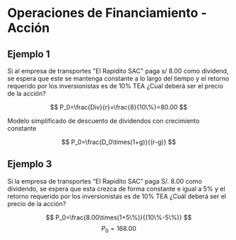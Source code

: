 # Operaciones de Financiamiento - Acción

## Ejemplo 1

Si al empresa de transportes "El Rapidito SAC" paga s/ 8.00 como dividend, se espera que este se mantenga constante a lo largo del tiempo y el retorno requerido por los inversionistas es de 10% TEA ¿Cual deberá ser el precio de la acción?

$$
P_0=\frac{Div}{r}=\frac{8}{10\%}=80.00
$$

Modelo simplificado de descuento de dividendos con crecimiento constante

$$
P_0=\frac{D_0\times(1+g)}{(r-g)}
$$

## Ejemplo 3

Si la empresa de transportes “El Rapidito SAC” paga S/. 8.00 como dividendo, se espera que esta crezca de forma constante e igual a 5% y el retorno requerido por los inversionistas es de 10% TEA ¿Cuál deberá ser el precio de la acción?
	
$$
P_0=\frac{8.00\times(1+5\%)}{(10\%-5\%)}
$$
$$
P_0=168.00
$$

